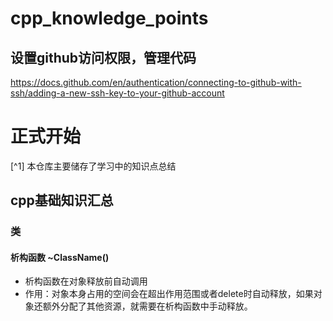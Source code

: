 # cpp_knowledge_points

## 设置github访问权限，管理代码
https://docs.github.com/en/authentication/connecting-to-github-with-ssh/adding-a-new-ssh-key-to-your-github-account

# 正式开始
[^1] 本仓库主要储存了学习中的知识点总结

## cpp基础知识汇总
### 类
#### 析构函数 ~ClassName()
- 析构函数在对象释放前自动调用
- 作用：对象本身占用的空间会在超出作用范围或者delete时自动释放，如果对象还额外分配了其他资源，就需要在析构函数中手动释放。

